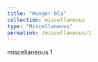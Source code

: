 ```yaml
---
title: "Hunger bla"
collection: miscellaneous
type: "Miscellaneous"
permalink: /miscellaneous/1
---
```


miscellaneous 1
